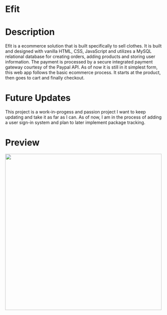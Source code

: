 # Efit

# Description
Efit is a ecommerce solution that is built specifically to sell clothes. It is built and designed with vanilla HTML, CSS, JavaScript and utilizes a MySQL relational database for creating orders, adding products and storing user information. The payment is processed by a secure integrated payment gateway courtesy of the Paypal API. As of now it is still in it simplest form, this web app follows the basic ecommerce process. It starts at the product, then goes to cart and finally checkout.

# Future Updates
This project is a work-in-progess and passion project I want to keep updating and take it as far as I can. As of now, I am in the process of adding a user sign-in system and plan to later implement package tracking.

# Preview
<img src="https://media.giphy.com/media/LLRd8RTIESyP4HverW/giphy.gif" width="500">
